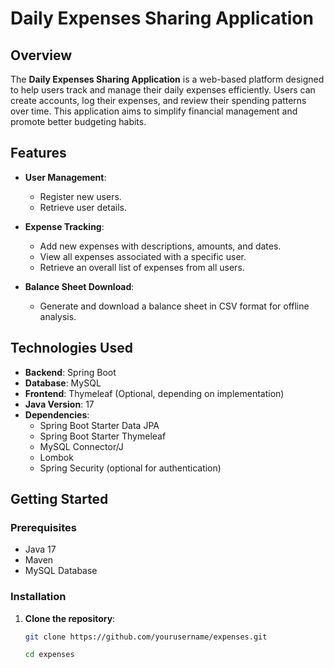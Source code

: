 # Daily Expenses Sharing Application

## Overview

The **Daily Expenses Sharing Application** is a web-based platform designed to help users track and manage their daily expenses efficiently. Users can create accounts, log their expenses, and review their spending patterns over time. This application aims to simplify financial management and promote better budgeting habits.

## Features

- **User Management**:
    - Register new users.
    - Retrieve user details.

- **Expense Tracking**:
    - Add new expenses with descriptions, amounts, and dates.
    - View all expenses associated with a specific user.
    - Retrieve an overall list of expenses from all users.

- **Balance Sheet Download**:
    - Generate and download a balance sheet in CSV format for offline analysis.

## Technologies Used

- **Backend**: Spring Boot
- **Database**: MySQL
- **Frontend**: Thymeleaf (Optional, depending on implementation)
- **Java Version**: 17
- **Dependencies**:
    - Spring Boot Starter Data JPA
    - Spring Boot Starter Thymeleaf
    - MySQL Connector/J
    - Lombok
    - Spring Security (optional for authentication)

## Getting Started

### Prerequisites

- Java 17
- Maven
- MySQL Database

### Installation

1. **Clone the repository**:
   ```bash
   git clone https://github.com/yourusername/expenses.git 
   ```
   ```bash
   cd expenses
    ```
   
   
